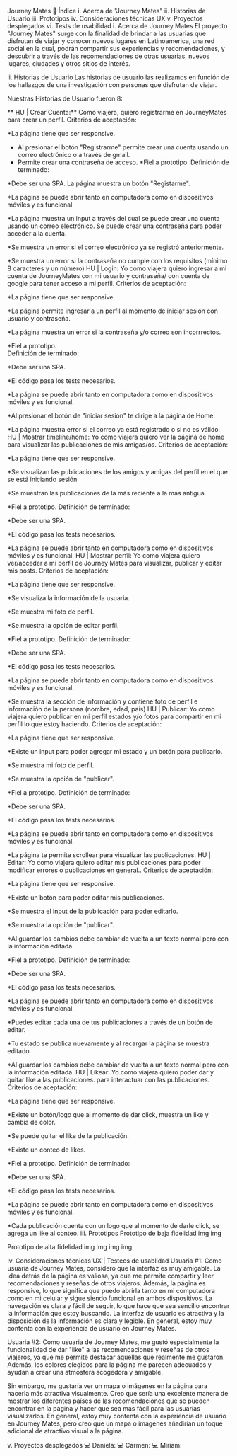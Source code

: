 Journey Mates 🛫
Índice
i. Acerca de "Journey Mates"
ii. Historias de Usuario
iii. Prototipos
iv. Consideraciones técnicas UX
v. Proyectos desplegados
vi. Tests de usabilidad
i. Acerca de Journey Mates
El proyecto "Journey Mates" surge con la finalidad de brindar a las usuarias que disfrutan de viajar y conocer nuevos lugares en Latinoamerica, una red social en la cual, podrán compartir sus experiencias y recomendaciones, y descubrir a través de las recomendaciones de otras usuarias, nuevos lugares, ciudades y otros sitios de interés.

ii. Historias de Usuario
Las historias de usuario las realizamos en función de los hallazgos de una investigación con personas que disfrutan de viajar.

Nuestras Historias de Usuario fueron 8:

** HU | Crear Cuenta:** Como viajera, quiero registrarme en JourneyMates para crear un perfil.
Criterios de aceptación:

*La página tiene que ser responsive.
* Al presionar el botón "Registrarme" permite crear una cuenta usando un correo electrónico o a través de gmail.
* Permite crear una contraseña de acceso.
*Fiel a prototipo.
Definición de terminado:

*Debe ser una SPA.
La página muestra un botón "Registarme".

*La página se puede abrir tanto en computadora como en dispositivos móviles y es funcional.

*La página muestra un input a través del cual se puede crear una cuenta usando un correo electrónico.
Se puede crear una contraseña para poder acceder a la cuenta.

*Se muestra un error si el correo electrónico ya se registró anteriormente.

*Se muestra un error si la contraseña no cumple con los requisitos (mínimo 8 caracteres y un número)
HU | Login: Yo como viajera quiero ingresar a mi cuenta de JourneyMates con mi usuario y contraseña/ con cuenta de google para tener acceso a mi perfil.
Criterios de aceptación:

*La página tiene que ser responsive.

*La página permite ingresar a un perfil al momento de iniciar sesión con usuario y contraseña.

*La página muestra un error si la contraseña y/o correo son incorrrectos.

*Fiel a prototipo.   
Definición de terminado:

*Debe ser una SPA.

*El código pasa los tests necesarios.

*La página se puede abrir tanto en computadora como en dispositivos móviles y es funcional.

*Al presionar el botón de "iniciar sesión" te dirige a la página de Home.

*La página muestra error si el correo ya está registrado o si no es válido.
HU | Mostrar timeline/home: Yo como viajera quiero ver la página de home para visualizar las publicaciones de mis amigas/os.
Criterios de aceptación:

*La página tiene que ser responsive.

*Se visualizan las publicaciones de los amigos y amigas del perfil en el que se está iniciando sesión.

*Se muestran las publicaciones de la más reciente a la más antigua.

*Fiel a prototipo.
Definición de terminado:

*Debe ser una SPA.

*El código pasa los tests necesarios.

*La página se puede abrir tanto en computadora como en dispositivos móviles y es funcional.
HU | Mostrar perfil: Yo como viajera quiero ver/acceder a mi perfil de Journey Mates para visualizar, publicar y editar mis posts.
Criterios de aceptación:

*La página tiene que ser responsive.

*Se visualiza la información de la usuaria.

*Se muestra mi foto de perfil.

*Se muestra la opción de editar perfil.

*Fiel a prototipo.
Definición de terminado:

*Debe ser una SPA.

*El código pasa los tests necesarios.

*La página se puede abrir tanto en computadora como en dispositivos móviles y es funcional.

*Se muestra la sección de información y contiene foto de perfil e información de la persona (nombre, edad, país)
HU | Publicar: Yo como viajera quiero publicar en mi perfil estados y/o fotos para compartir en mi perfil lo que estoy haciendo.
Criterios de aceptación:

*La página tiene que ser responsive.

*Existe un input para poder agregar mi estado y un botón para publicarlo.

*Se muestra mi foto de perfil.

*Se muestra la opción de "publicar".

*Fiel a prototipo.
Definición de terminado:

*Debe ser una SPA.

*El código pasa los tests necesarios.

*La página se puede abrir tanto en computadora como en dispositivos móviles y es funcional.

*La página te permite scrollear para visualizar las publicaciones.
HU | Editar: Yo como viajera quiero editar mis publicaciones para poder modificar errores o publicaciones en general..
Criterios de aceptación:

*La página tiene que ser responsive.

*Existe un botón para poder editar mis publicaciones.

*Se muestra el input de la publicación para poder editarlo.

*Se muestra la opción de "publicar".

*Al guardar los cambios debe cambiar de vuelta a un texto normal pero con la información editada.

*Fiel a prototipo.
Definición de terminado:

*Debe ser una SPA.

*El código pasa los tests necesarios.

*La página se puede abrir tanto en computadora como en dispositivos móviles y es funcional.

*Puedes editar cada una de tus publicaciones a través de un botón de editar.

*Tu estado se publica nuevamente y al recargar la página se muestra editado.

*Al guardar los cambios debe cambiar de vuelta a un texto normal pero con la información editada.
HU | Likear: Yo como viajera quiero poder dar y quitar like a las publicaciones. para interactuar con las publicaciones.
Criterios de aceptación:

*La página tiene que ser responsive.

*Existe un botón/logo que al momento de dar click, muestra un like y cambia de color.

*Se puede quitar el like de la publicación.

*Existe un conteo de likes.

*Fiel a prototipo.
Definición de terminado:

*Debe ser una SPA.

*El código pasa los tests necesarios.

*La página se puede abrir tanto en computadora como en dispositivos móviles y es funcional.

*Cada publicación cuenta con un logo que al momento de darle click, se agrega un like al conteo.
iii. Prototipos
Prototipo de baja fidelidad
img img

Prototipo de alta fidelidad
img img img img

iv. Consideraciones técnicas UX | Testeos de usablidad
Usuaria #1: Como usuaria de Journey Mates, considero que la interfaz es muy amigable. La idea detrás de la página es valiosa, ya que me permite compartir y leer recomendaciones y reseñas de otros viajeros. Además, la página es responsive, lo que significa que puedo abrirla tanto en mi computadora como en mi celular y sigue siendo funcional en ambos dispositivos. La navegación es clara y fácil de seguir, lo que hace que sea sencillo encontrar la información que estoy buscando. La interfaz de usuario es atractiva y la disposición de la información es clara y legible. En general, estoy muy contenta con la experiencia de usuario en Journey Mates.

Usuaria #2: Como usuaria de Journey Mates, me gustó especialmente la funcionalidad de dar "like" a las recomendaciones y reseñas de otros viajeros, ya que me permite destacar aquellas que realmente me gustaron. Además, los colores elegidos para la página me parecen adecuados y ayudan a crear una atmósfera acogedora y amigable.

Sin embargo, me gustaría ver un mapa o imágenes en la página para hacerla más atractiva visualmente. Creo que sería una excelente manera de mostrar los diferentes países de las recomendaciones que se pueden encontrar en la página y hacer que sea más fácil para las usuarias visualizarlos. En general, estoy muy contenta con la experiencia de usuario en Journey Mates, pero creo que un mapa o imágenes añadirían un toque adicional de atractivo visual a la página.

v. Proyectos desplegados
💻 Daniela:
💻 Carmen:
💻 Miriam:
